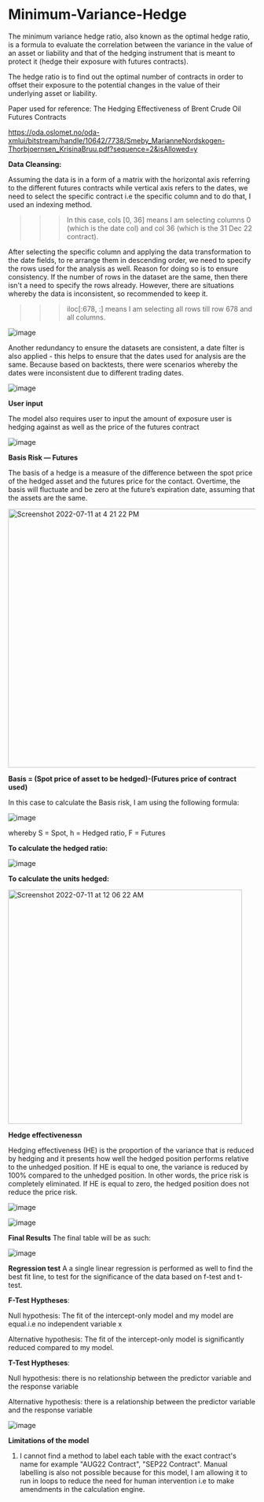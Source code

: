 # Minimum-Variance-Hedge

The minimum variance hedge ratio, also known as the optimal hedge ratio, is a formula to evaluate the correlation between the variance in the value of an asset or liability and that of the hedging instrument that is meant to protect it (hedge their exposure with futures contracts).

The hedge ratio is to find out the optimal number of contracts in order to offset their exposure to the potential changes in the value of their underlying asset or liability.

Paper used for reference: The Hedging Effectiveness of Brent Crude Oil Futures Contracts

https://oda.oslomet.no/oda-xmlui/bitstream/handle/10642/7738/Smeby_MarianneNordskogen-Thorbjoernsen_KrisinaBruu.pdf?sequence=2&isAllowed=y

**Data Cleansing:** 

Assuming the data is in a form of a matrix with the horizontal axis referring to the different futures contracts while vertical axis refers to the dates, we need to select the specific contract i.e the specific column and to do that, I used an indexing method.
>>> In this case, cols [0, 36] means I am selecting columns 0 (which is the date col) and col 36 (which is the 31 Dec 22 contract). 

After selecting the specific column and applying the data transformation to the date fields, to re arrange them in descending order, we need to specify the rows used for the analysis as well. Reason for doing so is to ensure consistency. If the number of rows in the dataset are the same, then there isn't a need to specify the rows already. However, there are situations whereby the data is inconsistent, so recommended to keep it. 
>>> iloc[:678, :] means I am selecting all rows till row 678 and all columns. 

![image](https://user-images.githubusercontent.com/107907500/179689326-6aabbc33-dc1e-4302-9f7c-0dba72eb5df7.png)

Another redundancy to ensure the datasets are consistent, a date filter is also applied - this helps to ensure that the dates used for analysis are the same. Because based on backtests, there were scenarios whereby the dates were inconsistent due to different trading dates. 

![image](https://user-images.githubusercontent.com/107907500/179690488-e8746937-c574-4c30-81fe-a443d351c057.png)

**User input**

The model also requires user to input the amount of exposure user is hedging against as well as the price of the futures contract

![image](https://user-images.githubusercontent.com/107907500/179187006-7d6e8926-2802-4a92-95ea-560d1becedd7.png)

**Basis Risk — Futures**

The basis of a hedge is a measure of the difference between the spot price of the hedged asset and the futures price for the contact. Overtime, the basis will fluctuate and be zero at the future’s expiration date, assuming that the assets are the same.

<img width="526" alt="Screenshot 2022-07-11 at 4 21 22 PM" src="https://user-images.githubusercontent.com/107907500/178220454-d9edc7c0-12ae-43a1-8d3e-83039de95eec.png">

**Basis = (Spot price of asset to be hedged)-(Futures price of contract used)**

In this case to calculate the Basis risk, I am using the following formula: 

![image](https://user-images.githubusercontent.com/107907500/178881304-6297149c-5690-4bbe-99bb-dcda1de9e067.png)

whereby S = Spot, h = Hedged ratio, F = Futures

**To calculate the hedged ratio:**

![image](https://user-images.githubusercontent.com/107907500/178882722-df72e6bb-8b1e-443d-8e75-482ec4c7f7b4.png)

**To calculate the units hedged:**

<img width="476" alt="Screenshot 2022-07-11 at 12 06 22 AM" src="https://user-images.githubusercontent.com/107907500/178152611-3f037d2e-33db-4eb9-b8a6-44b501097e55.png">

**Hedge effectivenessn**

Hedging effectiveness (HE) is the proportion of the variance that is reduced by hedging and it presents how well the hedged position performs relative to the unhedged position. If HE is equal to one, the variance is reduced by 100% compared to the unhedged position. In other words, the price risk is completely eliminated. If HE is equal to zero, the hedged position does not reduce the price risk.

![image](https://user-images.githubusercontent.com/107907500/180367772-ab33b652-db78-4053-9585-6ccdf11d8ef6.png)

![image](https://user-images.githubusercontent.com/107907500/180367789-8f862156-4754-43dc-9e56-908bdf2d8350.png)

**Final Results**
The final table will be as such: 

![image](https://user-images.githubusercontent.com/107907500/179129540-7227f5b8-f4ba-4637-9a67-6af6274d3c35.png)

**Regression test**
A a single linear regression is performed as well to find the best fit line, to test for the significance of the data based on f-test and t-test. 

**F-Test Hyptheses**:

Null hypothesis: The fit of the intercept-only model and my model are equal.i.e no independent variable x

Alternative hypothesis: The fit of the intercept-only model is significantly reduced compared to my model.

**T-Test Hyptheses**:

Null hypothesis: there is no relationship between the predictor variable and the response variable

Alternative hypothesis: there is a relationship between the predictor variable and the response variable

![image](https://user-images.githubusercontent.com/107907500/179158389-c5bea629-ffe2-46c7-8b8d-63fe9793e5dc.png)

**Limitations of the model**

1. I cannot find a method to label each table with the exact contract's name for example "AUG22 Contract", "SEP22 Contract". Manual labelling is also not possible because for this model, I am allowing it to run in loops to reduce the need for human intervention i.e to make amendments in the calculation engine.
